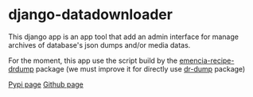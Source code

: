 # django-datadownloader

This django app is an app tool that add an admin interface for manage archives
of database's json dumps and/or media datas.

For the moment, this app use the script build by the
[emencia-recipe-drdump](https://pypi.python.org/pypi/emencia-recipe-drdump)
package (we must improve it for directly use
[dr-dump](https://github.com/emencia/dr-dump) package)

[Pypi page](https://pypi.python.org/pypi/django-datadownloader)
[Github page](https://github.com/emencia/django-datadownloader)
